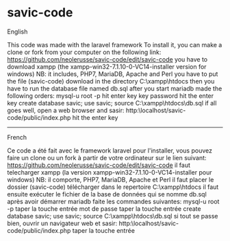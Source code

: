 # savic-code
English

This code was made with the laravel framework
To install it, you can make a clone or fork from your computer on the following link:
https://github.com/neolerusse/savic-code/edit/savic-code
you have to download xampp (the xampp-win32-7.1.10-0-VC14-installer version for windows)
NB: it includes, PHP7, MariaDB, Apache and Perl
you have to put the file (savic-code) download in the directory C:\xampp\htdocs
then you have to run the database file named db.sql after you start mariadb
made the following orders:
mysql-u root -p            hit enter key key
password                   hit the enter key
create database savic;
use savic;
source C:\xampp\htdocs\db.sql
if all goes well, open a web browser and sasir:
http:\\localhost/savic-code/public/index.php hit the enter key

------------------------------------------------------------------------------------------------------------------------------
French

Ce code a été fait avec le framework laravel
pour l'installer, vous pouvez faire un clone ou un fork à partir de votre ordinateur sur le lien suivant:
https://github.com/neolerusse/savic-code/edit/savic-code
il faut telecharger xampp (la version xampp-win32-7.1.10-0-VC14-installer pour windows)
NB: il comporte, PHP7, MariaDB, Apache et Perl
il faut placer le dossier (savic-code) télécharger dans le repertoire C:\xampp\htdocs
il faut ensuite exécuter le fichier de la base de données qui se nomme db.sql après avoir démarrer mariadb
faite les commandes suivantes:
mysql-u root -p         taper la touche entrée
mot de passe            taper la touche entrée
create database savic;
use savic;
source C:\xampp\htdocs\db.sql
si tout se passe bien, ouvrir un navigateur web et sasir:
http:\\localhost/savic-code/public/index.php           taper la touche entrée
